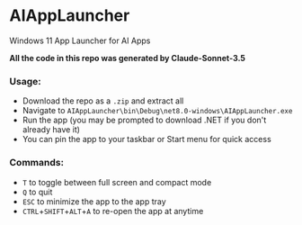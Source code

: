 # AIAppLauncher
 Windows 11 App Launcher for AI Apps

**All the code in this repo was generated by Claude-Sonnet-3.5**

### Usage:
- Download the repo as a `.zip` and extract all
- Navigate to `AIAppLauncher\bin\Debug\net8.0-windows\AIAppLauncher.exe`
- Run the app (you may be prompted to download .NET if you don't already have it)
- You can pin the app to your taskbar or Start menu for quick access

### Commands:
- `T` to toggle between full screen and compact mode
- `Q` to quit
- `ESC` to minimize the app to the app tray
- `CTRL`+`SHIFT`+`ALT`+`A` to re-open the app at anytime
